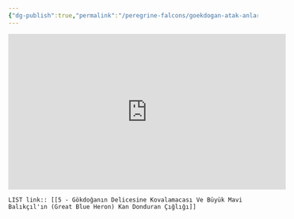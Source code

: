 ```yaml
---
{"dg-publish":true,"permalink":"/peregrine-falcons/goekdogan-atak-anlari/5-goekdoganin-delicesine-kovalamacasi-ve-bueyuek-mavi-balikcil-in-great-blue-heron-kan-donduran-cigligi/","updated":"2024-09-21T16:43:20.677+03:00"}
---
```


<iframe width="560" height="315" src="https://www.youtube.com/embed/XITEuZh1A2g?si=zp7CZLc5_HRanw0r" title="YouTube video player" frameborder="0" allow="accelerometer; autoplay; clipboard-write; encrypted-media; gyroscope; picture-in-picture; web-share" referrerpolicy="strict-origin-when-cross-origin" allowfullscreen></iframe>

`LIST link:: [[5 - Gökdoğanın Delicesine Kovalamacası Ve Büyük Mavi Balıkçıl'ın (Great Blue Heron) Kan Donduran Çığlığı]] `

